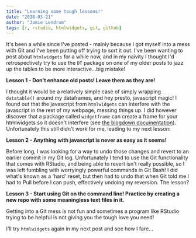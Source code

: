 ```yaml
---
title: "Learning some tough lessons!"
date: "2018-03-21"
author: "Jamie Lendrum"
tags: [r, rstudio, htmlwidgets, git, github]
---
```


It's been a while since I've posted - mainly because I got myself into a mess with Git and I've been putting off trying to sort it out. I've been wanting to post about `htmlwidgets` for a while now, and in my naivity I thought I'd retrospectively try to use the `DT` package on one of my older posts to jazz up the tables to be more interactive...big mistake!

**Lesson 1 - Don't enhance old posts! Leave them as they are!**

I thought it would be a relatively simple case of simply wrapping `datatable()` around my dataframes, and hey presto, javascript magic! I found out that the javascript from `htmlwidgets` can interfere with the javascript in the rest of my webpage, messing things up. I did however discover that a package called `widgetframe` can create a frame for your htmlwidgets so it doesn't interfere (see [the blogdown documentation](https://bookdown.org/yihui/blogdown/html-widgets.html)). Unfortunately this still didn't work for me, leading to my next lesson:

**Lesson 2 - Anything with javascript is never as easy as it seems!**

Before long, I was looking for a way to undo those changes and revert to an earlier commit in my Git log. Unfortunately I tend to use the Git functionality that comes with RStudio, and being able to revert isn't really possible, so I was left fumbling with worryingly powerful commands in Git Bash! I did what's known as a 'hard' reset, but then had to undo that when Git told me I had to Pull before I can push, effectively undoing my reversion. The lesson?

**Lesson 3 - Start using Git on the command line! Practice by creating a new repo with some meaningless text files in it.**

Getting into a Git mess is not fun and sometimes a program like RStudio trying to be helpful is not giving you the tough love you need!

I'll try `htmlwidgets` again in my next post and see how I fare...
